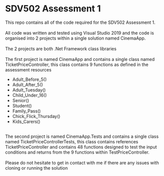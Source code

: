 # SDV502 Assessment 1

This repo contains all of the code required for the SDV502 Assessment 1.
<br><br>
All code was written and tested using Visual Studio 2019 and the code is organised into 2 projects within a single solution named CinemaApp.
<br><br>
The 2 projects are both .Net Framework class libraries
<br><br>
The first project is named CinemaApp and contains a single class named TicketPriceController, this class contains 9 functions as defined in the assessment resources
<br>
<ul>
  <li>Adult_Before_5()</li>
  <li>Adult_After_5()</li>
  <li>Adult_Tuesday()</li>
  <li>Child_Under_16()</li>
  <li>Senior()</li>
  <li>Student()</li>
  <li>Family_Pass()</li>
  <li>Chick_Flick_Thursday()</li>
  <li>Kids_Carers()</li>
  </ul>
 <br>
 The second project is named CinemaApp.Tests and contains a single class named TicketPriceControllerTests, this class contains references TicketPriceController and contains 48 functions designed to test the input conditions and returns from the 9 functions within TestPriceController.
 <br><br>
 Please do not hesitate to get in contact with me if there are any issues with cloning or running the solution







